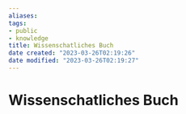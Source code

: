 ```yaml
---
aliases: 
tags: 
- public
- knowledge
title: Wissenschatliches Buch
date created: "2023-03-26T02:19:26"
date modified: "2023-03-26T02:19:27"
---
```


# Wissenschatliches Buch
